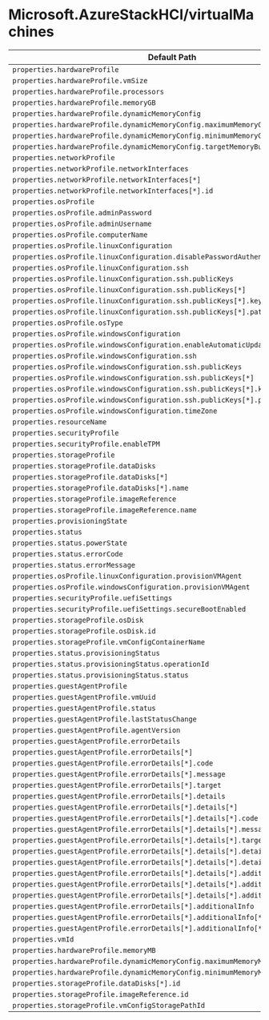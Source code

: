 # Microsoft.AzureStackHCI/virtualMachines

| Default Path | Alias |
|---|---|
| `properties.hardwareProfile` | `Microsoft.AzureStackHCI/virtualmachines/hardwareProfile` |
| `properties.hardwareProfile.vmSize` | `Microsoft.AzureStackHCI/virtualmachines/hardwareProfile.vmSize` |
| `properties.hardwareProfile.processors` | `Microsoft.AzureStackHCI/virtualmachines/hardwareProfile.processors` |
| `properties.hardwareProfile.memoryGB` | `Microsoft.AzureStackHCI/virtualmachines/hardwareProfile.memoryGB` |
| `properties.hardwareProfile.dynamicMemoryConfig` | `Microsoft.AzureStackHCI/virtualmachines/hardwareProfile.dynamicMemoryConfig` |
| `properties.hardwareProfile.dynamicMemoryConfig.maximumMemoryGB` | `Microsoft.AzureStackHCI/virtualmachines/hardwareProfile.dynamicMemoryConfig.maximumMemoryGB` |
| `properties.hardwareProfile.dynamicMemoryConfig.minimumMemoryGB` | `Microsoft.AzureStackHCI/virtualmachines/hardwareProfile.dynamicMemoryConfig.minimumMemoryGB` |
| `properties.hardwareProfile.dynamicMemoryConfig.targetMemoryBuffer` | `Microsoft.AzureStackHCI/virtualmachines/hardwareProfile.dynamicMemoryConfig.targetMemoryBuffer` |
| `properties.networkProfile` | `Microsoft.AzureStackHCI/virtualmachines/networkProfile` |
| `properties.networkProfile.networkInterfaces` | `Microsoft.AzureStackHCI/virtualmachines/networkProfile.networkInterfaces` |
| `properties.networkProfile.networkInterfaces[*]` | `Microsoft.AzureStackHCI/virtualmachines/networkProfile.networkInterfaces[*]` |
| `properties.networkProfile.networkInterfaces[*].id` | `Microsoft.AzureStackHCI/virtualmachines/networkProfile.networkInterfaces[*].id` |
| `properties.osProfile` | `Microsoft.AzureStackHCI/virtualmachines/osProfile` |
| `properties.osProfile.adminPassword` | `Microsoft.AzureStackHCI/virtualmachines/osProfile.adminPassword` |
| `properties.osProfile.adminUsername` | `Microsoft.AzureStackHCI/virtualmachines/osProfile.adminUsername` |
| `properties.osProfile.computerName` | `Microsoft.AzureStackHCI/virtualmachines/osProfile.computerName` |
| `properties.osProfile.linuxConfiguration` | `Microsoft.AzureStackHCI/virtualmachines/osProfile.linuxConfiguration` |
| `properties.osProfile.linuxConfiguration.disablePasswordAuthentication` | `Microsoft.AzureStackHCI/virtualmachines/osProfile.linuxConfiguration.disablePasswordAuthentication` |
| `properties.osProfile.linuxConfiguration.ssh` | `Microsoft.AzureStackHCI/virtualmachines/osProfile.linuxConfiguration.ssh` |
| `properties.osProfile.linuxConfiguration.ssh.publicKeys` | `Microsoft.AzureStackHCI/virtualmachines/osProfile.linuxConfiguration.ssh.publicKeys` |
| `properties.osProfile.linuxConfiguration.ssh.publicKeys[*]` | `Microsoft.AzureStackHCI/virtualmachines/osProfile.linuxConfiguration.ssh.publicKeys[*]` |
| `properties.osProfile.linuxConfiguration.ssh.publicKeys[*].keyData` | `Microsoft.AzureStackHCI/virtualmachines/osProfile.linuxConfiguration.ssh.publicKeys[*].keyData` |
| `properties.osProfile.linuxConfiguration.ssh.publicKeys[*].path` | `Microsoft.AzureStackHCI/virtualmachines/osProfile.linuxConfiguration.ssh.publicKeys[*].path` |
| `properties.osProfile.osType` | `Microsoft.AzureStackHCI/virtualmachines/osProfile.osType` |
| `properties.osProfile.windowsConfiguration` | `Microsoft.AzureStackHCI/virtualmachines/osProfile.windowsConfiguration` |
| `properties.osProfile.windowsConfiguration.enableAutomaticUpdates` | `Microsoft.AzureStackHCI/virtualmachines/osProfile.windowsConfiguration.enableAutomaticUpdates` |
| `properties.osProfile.windowsConfiguration.ssh` | `Microsoft.AzureStackHCI/virtualmachines/osProfile.windowsConfiguration.ssh` |
| `properties.osProfile.windowsConfiguration.ssh.publicKeys` | `Microsoft.AzureStackHCI/virtualmachines/osProfile.windowsConfiguration.ssh.publicKeys` |
| `properties.osProfile.windowsConfiguration.ssh.publicKeys[*]` | `Microsoft.AzureStackHCI/virtualmachines/osProfile.windowsConfiguration.ssh.publicKeys[*]` |
| `properties.osProfile.windowsConfiguration.ssh.publicKeys[*].keyData` | `Microsoft.AzureStackHCI/virtualmachines/osProfile.windowsConfiguration.ssh.publicKeys[*].keyData` |
| `properties.osProfile.windowsConfiguration.ssh.publicKeys[*].path` | `Microsoft.AzureStackHCI/virtualmachines/osProfile.windowsConfiguration.ssh.publicKeys[*].path` |
| `properties.osProfile.windowsConfiguration.timeZone` | `Microsoft.AzureStackHCI/virtualmachines/osProfile.windowsConfiguration.timeZone` |
| `properties.resourceName` | `Microsoft.AzureStackHCI/virtualmachines/resourceName` |
| `properties.securityProfile` | `Microsoft.AzureStackHCI/virtualmachines/securityProfile` |
| `properties.securityProfile.enableTPM` | `Microsoft.AzureStackHCI/virtualmachines/securityProfile.enableTPM` |
| `properties.storageProfile` | `Microsoft.AzureStackHCI/virtualmachines/storageProfile` |
| `properties.storageProfile.dataDisks` | `Microsoft.AzureStackHCI/virtualmachines/storageProfile.dataDisks` |
| `properties.storageProfile.dataDisks[*]` | `Microsoft.AzureStackHCI/virtualmachines/storageProfile.dataDisks[*]` |
| `properties.storageProfile.dataDisks[*].name` | `Microsoft.AzureStackHCI/virtualmachines/storageProfile.dataDisks[*].name` |
| `properties.storageProfile.imageReference` | `Microsoft.AzureStackHCI/virtualmachines/storageProfile.imageReference` |
| `properties.storageProfile.imageReference.name` | `Microsoft.AzureStackHCI/virtualmachines/storageProfile.imageReference.name` |
| `properties.provisioningState` | `Microsoft.AzureStackHCI/virtualmachines/provisioningState` |
| `properties.status` | `Microsoft.AzureStackHCI/virtualmachines/status` |
| `properties.status.powerState` | `Microsoft.AzureStackHCI/virtualmachines/status.powerState` |
| `properties.status.errorCode` | `Microsoft.AzureStackHCI/virtualmachines/status.errorCode` |
| `properties.status.errorMessage` | `Microsoft.AzureStackHCI/virtualmachines/status.errorMessage` |
| `properties.osProfile.linuxConfiguration.provisionVMAgent` | `Microsoft.AzureStackHCI/virtualmachines/osProfile.linuxConfiguration.provisionVMAgent` |
| `properties.osProfile.windowsConfiguration.provisionVMAgent` | `Microsoft.AzureStackHCI/virtualmachines/osProfile.windowsConfiguration.provisionVMAgent` |
| `properties.securityProfile.uefiSettings` | `Microsoft.AzureStackHCI/virtualmachines/securityProfile.uefiSettings` |
| `properties.securityProfile.uefiSettings.secureBootEnabled` | `Microsoft.AzureStackHCI/virtualmachines/securityProfile.uefiSettings.secureBootEnabled` |
| `properties.storageProfile.osDisk` | `Microsoft.AzureStackHCI/virtualmachines/storageProfile.osDisk` |
| `properties.storageProfile.osDisk.id` | `Microsoft.AzureStackHCI/virtualmachines/storageProfile.osDisk.id` |
| `properties.storageProfile.vmConfigContainerName` | `Microsoft.AzureStackHCI/virtualmachines/storageProfile.vmConfigContainerName` |
| `properties.status.provisioningStatus` | `Microsoft.AzureStackHCI/virtualmachines/status.provisioningStatus` |
| `properties.status.provisioningStatus.operationId` | `Microsoft.AzureStackHCI/virtualmachines/status.provisioningStatus.operationId` |
| `properties.status.provisioningStatus.status` | `Microsoft.AzureStackHCI/virtualmachines/status.provisioningStatus.status` |
| `properties.guestAgentProfile` | `Microsoft.AzureStackHCI/virtualmachines/guestAgentProfile` |
| `properties.guestAgentProfile.vmUuid` | `Microsoft.AzureStackHCI/virtualmachines/guestAgentProfile.vmUuid` |
| `properties.guestAgentProfile.status` | `Microsoft.AzureStackHCI/virtualmachines/guestAgentProfile.status` |
| `properties.guestAgentProfile.lastStatusChange` | `Microsoft.AzureStackHCI/virtualmachines/guestAgentProfile.lastStatusChange` |
| `properties.guestAgentProfile.agentVersion` | `Microsoft.AzureStackHCI/virtualmachines/guestAgentProfile.agentVersion` |
| `properties.guestAgentProfile.errorDetails` | `Microsoft.AzureStackHCI/virtualmachines/guestAgentProfile.errorDetails` |
| `properties.guestAgentProfile.errorDetails[*]` | `Microsoft.AzureStackHCI/virtualmachines/guestAgentProfile.errorDetails[*]` |
| `properties.guestAgentProfile.errorDetails[*].code` | `Microsoft.AzureStackHCI/virtualmachines/guestAgentProfile.errorDetails[*].code` |
| `properties.guestAgentProfile.errorDetails[*].message` | `Microsoft.AzureStackHCI/virtualmachines/guestAgentProfile.errorDetails[*].message` |
| `properties.guestAgentProfile.errorDetails[*].target` | `Microsoft.AzureStackHCI/virtualmachines/guestAgentProfile.errorDetails[*].target` |
| `properties.guestAgentProfile.errorDetails[*].details` | `Microsoft.AzureStackHCI/virtualmachines/guestAgentProfile.errorDetails[*].details` |
| `properties.guestAgentProfile.errorDetails[*].details[*]` | `Microsoft.AzureStackHCI/virtualmachines/guestAgentProfile.errorDetails[*].details[*]` |
| `properties.guestAgentProfile.errorDetails[*].details[*].code` | `Microsoft.AzureStackHCI/virtualmachines/guestAgentProfile.errorDetails[*].details[*].code` |
| `properties.guestAgentProfile.errorDetails[*].details[*].message` | `Microsoft.AzureStackHCI/virtualmachines/guestAgentProfile.errorDetails[*].details[*].message` |
| `properties.guestAgentProfile.errorDetails[*].details[*].target` | `Microsoft.AzureStackHCI/virtualmachines/guestAgentProfile.errorDetails[*].details[*].target` |
| `properties.guestAgentProfile.errorDetails[*].details[*].details` | `Microsoft.AzureStackHCI/virtualmachines/guestAgentProfile.errorDetails[*].details[*].details` |
| `properties.guestAgentProfile.errorDetails[*].details[*].details[*]` | `Microsoft.AzureStackHCI/virtualmachines/guestAgentProfile.errorDetails[*].details[*].details[*]` |
| `properties.guestAgentProfile.errorDetails[*].details[*].additionalInfo` | `Microsoft.AzureStackHCI/virtualmachines/guestAgentProfile.errorDetails[*].details[*].additionalInfo` |
| `properties.guestAgentProfile.errorDetails[*].details[*].additionalInfo[*]` | `Microsoft.AzureStackHCI/virtualmachines/guestAgentProfile.errorDetails[*].details[*].additionalInfo[*]` |
| `properties.guestAgentProfile.errorDetails[*].details[*].additionalInfo[*].type` | `Microsoft.AzureStackHCI/virtualmachines/guestAgentProfile.errorDetails[*].details[*].additionalInfo[*].type` |
| `properties.guestAgentProfile.errorDetails[*].additionalInfo` | `Microsoft.AzureStackHCI/virtualmachines/guestAgentProfile.errorDetails[*].additionalInfo` |
| `properties.guestAgentProfile.errorDetails[*].additionalInfo[*]` | `Microsoft.AzureStackHCI/virtualmachines/guestAgentProfile.errorDetails[*].additionalInfo[*]` |
| `properties.guestAgentProfile.errorDetails[*].additionalInfo[*].type` | `Microsoft.AzureStackHCI/virtualmachines/guestAgentProfile.errorDetails[*].additionalInfo[*].type` |
| `properties.vmId` | `Microsoft.AzureStackHCI/virtualmachines/vmId` |
| `properties.hardwareProfile.memoryMB` | `Microsoft.AzureStackHCI/virtualmachines/hardwareProfile.memoryMB` |
| `properties.hardwareProfile.dynamicMemoryConfig.maximumMemoryMB` | `Microsoft.AzureStackHCI/virtualmachines/hardwareProfile.dynamicMemoryConfig.maximumMemoryMB` |
| `properties.hardwareProfile.dynamicMemoryConfig.minimumMemoryMB` | `Microsoft.AzureStackHCI/virtualmachines/hardwareProfile.dynamicMemoryConfig.minimumMemoryMB` |
| `properties.storageProfile.dataDisks[*].id` | `Microsoft.AzureStackHCI/virtualmachines/storageProfile.dataDisks[*].id` |
| `properties.storageProfile.imageReference.id` | `Microsoft.AzureStackHCI/virtualmachines/storageProfile.imageReference.id` |
| `properties.storageProfile.vmConfigStoragePathId` | `Microsoft.AzureStackHCI/virtualmachines/storageProfile.vmConfigStoragePathId` |

